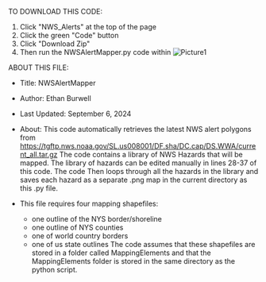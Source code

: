 TO DOWNLOAD THIS CODE:
  1) Click "NWS_Alerts" at the top of the page
  2) Click the green "Code" button
  3) Click "Download Zip"
  4) Then run the NWSAlertMapper.py code within
![Picture1](https://github.com/user-attachments/assets/f5f29fff-b6df-45e4-a8aa-3a516708f18a)

ABOUT THIS FILE: 
- Title: NWSAlertMapper
- Author: Ethan Burwell
- Last Updated: September 6, 2024

- About: This code automatically retrieves the latest NWS alert polygons from https://tgftp.nws.noaa.gov/SL.us008001/DF.sha/DC.cap/DS.WWA/current_all.tar.gz
  The code contains a library of NWS Hazards that will be mapped. The library of hazards can be edited manually in lines 28-37 of this code. The code
  Then loops through all the hazards in the library and saves each hazard as a separate .png map in the current directory as this .py file.

- This file requires four mapping shapefiles:
  - one outline of the NYS border/shoreline
  - one outline of NYS counties
  - one of world country borders
  - one of us state outlines
  The code assumes that these shapefiles are stored in a folder called MappingElements and that the MappingElements folder is stored in the same directory
  as the python script. 
